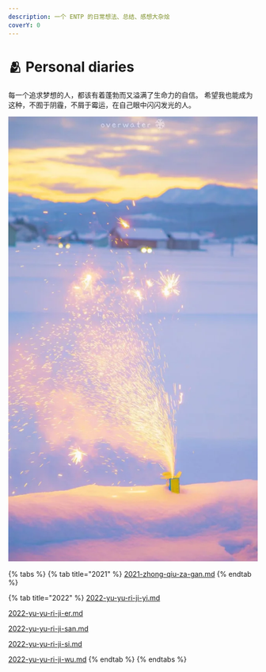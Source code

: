 ```yaml
---
description: 一个 ENTP 的日常想法、总结、感想大杂烩
coverY: 0
---
```


# 🫂 Personal diaries

每一个追求梦想的人，都该有着蓬勃而又溢满了生命力的自信。 希望我也能成为这种，不囿于阴霾，不屑于霉运，在自己眼中闪闪发光的人。

![](<../../.gitbook/assets/image (2) (1) (1).png>)

{% tabs %}
{% tab title="2021" %}
[2021-zhong-qiu-za-gan.md](2021-zhong-qiu-za-gan.md "mention")
{% endtab %}

{% tab title="2022" %}
[2022-yu-yu-ri-ji-yi.md](2022-yu-yu-ri-ji-yi.md "mention")

[2022-yu-yu-ri-ji-er.md](2022-yu-yu-ri-ji-er.md "mention")

[2022-yu-yu-ri-ji-san.md](2022-yu-yu-ri-ji-san.md "mention")

[2022-yu-yu-ri-ji-si.md](2022-yu-yu-ri-ji-si.md "mention")

[2022-yu-yu-ri-ji-wu.md](2022-yu-yu-ri-ji-wu.md "mention")
{% endtab %}
{% endtabs %}
